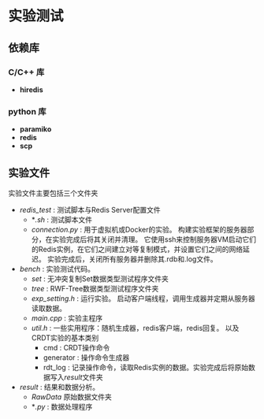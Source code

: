 # 实验测试
## 依赖库
### C/C++ 库
* **hiredis**

### python 库
* **paramiko**
* **redis**
* **scp**

## 实验文件
实验文件主要包括三个文件夹
* *redis_test* : 测试脚本与Redis Server配置文件
  * **.sh* : 测试脚本文件
  * *connection.py* : 用于虚拟机或Docker的实验。 构建实验框架的服务器部分，在实验完成后将其关闭并清理。 它使用ssh来控制服务器VM启动它们的Redis实例，在它们之间建立对等复制模式，并设置它们之间的网络延迟。 实验完成后，关闭所有服务器并删除其.rdb和.log文件。 
* *bench* : 实验测试代码。 
  * *set* : 无冲突复制Set数据类型测试程序文件夹
  * *tree* : RWF-Tree数据类型测试程序文件夹
  * *exp_setting.h* : 运行实验。 启动客户端线程，调用生成器并定期从服务器读取数据。 
  * *main.cpp* : 实验主程序
  * *util.h* : 一些实用程序：随机生成器，redis客户端，redis回复。 以及CRDT实验的基本类别 
    * cmd : CRDT操作命令
    * generator : 操作命令生成器
    * rdt_log : 记录操作命令，读取Redis实例的数据。实验完成后将原始数据写入*result*文件夹
* *result* : 结果和数据分析。
  * *RawData* 原始数据文件夹
  * **.py* : 数据处理程序
